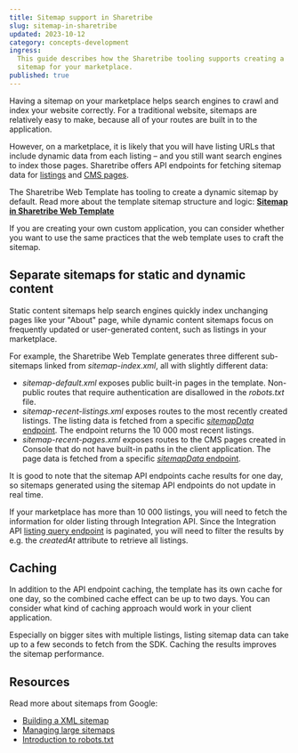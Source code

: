 ```yaml
---
title: Sitemap support in Sharetribe
slug: sitemap-in-sharetribe
updated: 2023-10-12
category: concepts-development
ingress:
  This guide describes how the Sharetribe tooling supports creating a
  sitemap for your marketplace.
published: true
---
```


Having a sitemap on your marketplace helps search engines to crawl and
index your website correctly. For a traditional website, sitemaps are
relatively easy to make, because all of your routes are built in to the
application.

However, on a marketplace, it is likely that you will have listing URLs
that include dynamic data from each listing – and you still want search
engines to index those pages. Sharetribe offers API endpoints for
fetching sitemap data for
[listings](https://www.sharetribe.com/api-reference/marketplace.html#query-list-of-listings)
and
[CMS pages](https://www.sharetribe.com/api-reference/marketplace.html#query-list-of-assets).

<info>

The Sharetribe Web Template has tooling to create a dynamic sitemap by
default. Read more about the template sitemap structure and logic:
**[Sitemap in Sharetribe Web Template](/ftw/sitemap-in-template/)**

</info>

If you are creating your own custom application, you can consider
whether you want to use the same practices that the web template uses to
craft the sitemap.

## Separate sitemaps for static and dynamic content

Static content sitemaps help search engines quickly index unchanging
pages like your "About" page, while dynamic content sitemaps focus on
frequently updated or user-generated content, such as listings in your
marketplace.

For example, the Sharetribe Web Template generates three different
sub-sitemaps linked from _sitemap-index.xml_, all with slightly
different data:

- _sitemap-default.xml_ exposes public built-in pages in the template.
  Non-public routes that require authentication are disallowed in the
  _robots.txt_ file.
- _sitemap-recent-listings.xml_ exposes routes to the most recently
  created listings. The listing data is fetched from a specific
  [_sitemapData_ endpoint](https://www.sharetribe.com/api-reference/marketplace.html#query-list-of-listings).
  The endpoint returns the 10 000 most recent listings.
- _sitemap-recent-pages.xml_ exposes routes to the CMS pages created in
  Console that do not have built-in paths in the client application. The
  page data is fetched from a specific
  [_sitemapData_ endpoint](https://www.sharetribe.com/api-reference/marketplace.html#query-list-of-assets).

It is good to note that the sitemap API endpoints cache results for one
day, so sitemaps generated using the sitemap API endpoints do not update
in real time.

If your marketplace has more than 10 000 listings, you will need to
fetch the information for older listing through Integration API. Since
the Integration API
[listing query endpoint](https://www.sharetribe.com/api-reference/integration.html#query-listings)
is paginated, you will need to filter the results by e.g. the
_createdAt_ attribute to retrieve all listings.

## Caching

In addition to the API endpoint caching, the template has its own cache
for one day, so the combined cache effect can be up to two days. You can
consider what kind of caching approach would work in your client
application.

Especially on bigger sites with multiple listings, listing sitemap data
can take up to a few seconds to fetch from the SDK. Caching the results
improves the sitemap performance.

## Resources

Read more about sitemaps from Google:

- [Building a XML sitemap](https://developers.google.com/search/docs/crawling-indexing/sitemaps/build-sitemap#xml)
- [Managing large sitemaps](https://developers.google.com/search/docs/crawling-indexing/sitemaps/large-sitemaps)
- [Introduction to robots.txt](https://developers.google.com/search/docs/crawling-indexing/robots/intro)
